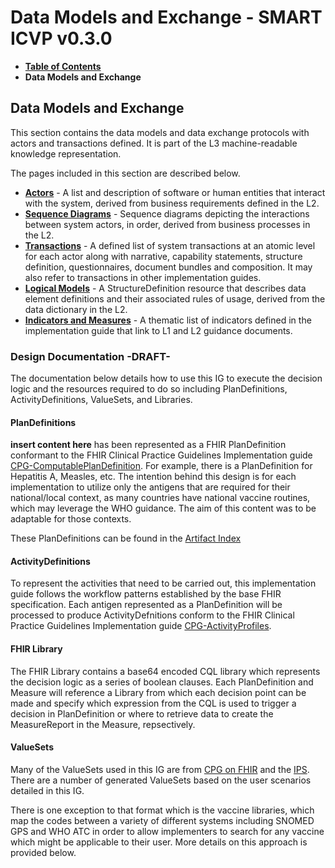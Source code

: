 # Data Models and Exchange - SMART ICVP v0.3.0

* [**Table of Contents**](toc.md)
* **Data Models and Exchange**

## Data Models and Exchange

This section contains the data models and data exchange protocols with actors and transactions defined. It is part of the L3 machine-readable knowledge representation.

The pages included in this section are described below.

* [**Actors**](personas.md) - A list and description of software or human entities that interact with the system, derived from business requirements defined in the L2.
* [**Sequence Diagrams**](sequence-diagrams.md) - Sequence diagrams depicting the interactions between system actors, in order, derived from business processes in the L2.
* [**Transactions**](transactions.md) - A defined list of system transactions at an atomic level for each actor along with narrative, capability statements, structure definition, questionnaires, document bundles and composition. It may also refer to transactions in other implementation guides.
* [**Logical Models**](#) - A StructureDefinition resource that describes data element definitions and their associated rules of usage, derived from the data dictionary in the L2.
* [**Indicators and Measures**](indicators-measures.md) - A thematic list of indicators defined in the implementation guide that link to L1 and L2 guidance documents.

### Design Documentation -DRAFT-

The documentation below details how to use this IG to execute the decision logic and the resources required to do so including PlanDefinitions, ActivityDefinitions, ValueSets, and Libraries.

#### PlanDefinitions

**insert content here** has been represented as a FHIR PlanDefinition conformant to the FHIR Clinical Practice Guidelines Implementation guide [CPG-ComputablePlanDefinition](http://hl7.org/fhir/uv/cpg/StructureDefinition/cpg-computableplandefinition). For example, there is a PlanDefinition for Hepatitis A, Measles, etc. The intention behind this design is for each implementation to utilize only the antigens that are required for their national/local context, as many countries have national vaccine routines, which may leverage the WHO guidance. The aim of this content was to be adaptable for those contexts.

These PlanDefinitions can be found in the [Artifact Index](artifacts.md)

#### ActivityDefinitions

To represent the activities that need to be carried out, this implementation guide follows the workflow patterns established by the base FHIR specification. Each antigen represented as a PlanDefinition will be processed to produce ActivityDefnitions conform to the FHIR Clinical Practice Guidelines Implementation guide [CPG-ActivityProfiles](http://hl7.org/fhir/uv/cpg/profiles.html#activity-profiles).

#### FHIR Library

The FHIR Library contains a base64 encoded CQL library which represents the decision logic as a series of boolean clauses. Each PlanDefinition and Measure will reference a Library from which each decision point can be made and specify which expression from the CQL is used to trigger a decision in PlanDefinition or where to retrieve data to create the MeasureReport in the Measure, repsectively.

#### ValueSets

Many of the ValueSets used in this IG are from [CPG on FHIR](https://hl7.org/fhir/uv/cpg/) and the [IPS](https://hl7.org/fhir/uv/ips/). There are a number of generated ValueSets based on the user scenarios detailed in this IG.

There is one exception to that format which is the vaccine libraries, which map the codes between a variety of different systems including SNOMED GPS and WHO ATC in order to allow implementers to search for any vaccine which might be applicable to their user. More details on this approach is provided below.

